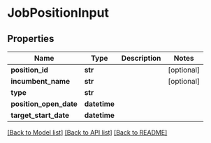 # JobPositionInput

## Properties
Name | Type | Description | Notes
------------ | ------------- | ------------- | -------------
**position_id** | **str** |  | [optional] 
**incumbent_name** | **str** |  | [optional] 
**type** | **str** |  | 
**position_open_date** | **datetime** |  | 
**target_start_date** | **datetime** |  | 

[[Back to Model list]](../README.md#documentation-for-models) [[Back to API list]](../README.md#documentation-for-api-endpoints) [[Back to README]](../README.md)


